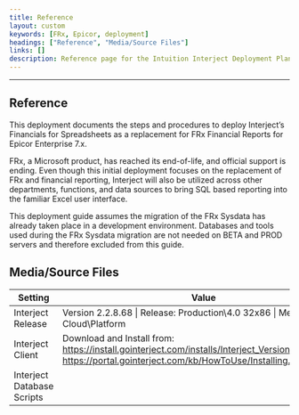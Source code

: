 ```yaml
---
title: Reference
layout: custom
keywords: [FRx, Epicor, deployment]
headings: ["Reference", "Media/Source Files"]
links: []
description: Reference page for the Intuition Interject Deployment Plan
---
```


* * *

## Reference

This deployment documents the steps and procedures to deploy Interject’s Financials for Spreadsheets as a replacement for FRx Financial Reports for Epicor Enterprise 7.x.

FRx, a Microsoft product, has reached its end-of-life, and official support is ending. Even though this initial deployment focuses on the replacement of FRx and financial reporting, Interject will also be utilized across other departments, functions, and data sources to bring SQL based reporting into the familiar Excel user interface.

This deployment guide assumes the migration of the FRx Sysdata has already taken place in a development environment. Databases and tools used during the FRx Sysdata migration are not needed on BETA and PROD servers and therefore excluded from this guide. 

## Media/Source Files

| Setting                    | Value                                                                                                                                                                    |
| -------------------------- | ------------------------------------------------------------------------------------------------------------------------------------------------------------------------ |
| Interject Release          | Version 2.2.8.68 \| Release: Production\4.0 32x86 \| Method: Cloud\Platform                                                                                              |
| Interject Client           | Download and Install from: <br> https://install.gointerject.com/installs/Interject_Version_Installer.exe <br> https://portal.gointerject.com/kb/HowToUse/Installing.html |
| Interject Database Scripts |                                                         |
